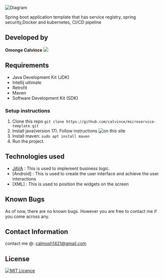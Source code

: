 ![Diagram](https://drive.google.com/file/d/1fmpQx9KcZnxqOYNQymTOP5E5UPWjnWpo/view?usp=sharing)

Spring boot application template that has service registry, spring security,Docker and kubernetes, CI/CD pipeline

## Developed by
**Omonge Calvince** ![](https://img.shields.io/badge/Programmer-Verified-brightgreen.svg)


## Requirements
  * Java Development Kit (JDK)
  * Intellij ultimate
  * Retrofit
  * Maven
  * Software Development Kit (SDK)

### Setup instructions
1. Clone this repo ``git clone https://github.com/calvince/microservice-template.git``
2. Install java(version 17). Follow instructions ![on this site](https://thishosting.rocks/install-java-ubuntu/)
3. Install maven: ``sudo apt install maven``
4. Run the project.
## Technologies used
- [JAVA]() : This is used to implement business logic.
- [Android] : This is used to create the user interface and achieve the user interactions
- [XML] : This is used to position the widgets on the screen

## Known Bugs
As of now, there are no known bugs. However you are free to contact me if you come across any.
## Contact Information
 contact me @: calmosh1421@gmail.com
## License
[![MIT Licence](https://badges.frapsoft.com/os/mit/mit-125x28.png?v=103)](https://github.com/calvince/microservice-template/blob/main/LICENSE)

